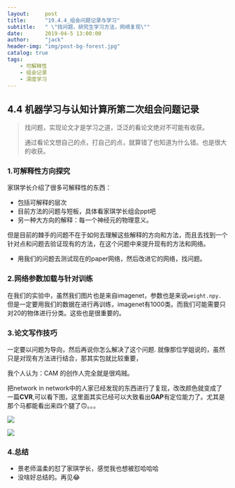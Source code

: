 ```yaml
---
layout:     post
title:      "19.4.4_组会问题记录与学习"
subtitle:   " \"找问题，研究生学习方法，网络复现\""
date:       2019-04-5 13:00:00
author:     "jack"
header-img: "img/post-bg-forest.jpg"
catalog: true
tags:
    - 可解释性
    - 组会记录
    - 深度学习
---
```


## 4.4 机器学习与认知计算所第二次组会问题记录

> 找问题，实现论文才是学习之道，泛泛的看论文绝对不可能有收获。
>
> 通过看论文想自己的点，打自己的点，就算错了也知道为什么错。也是很大的收获。

### 1.可解释性方向探究

 家琪学长介绍了很多可解释性的东西：

- 包括可解释的层次
- 目前方法的问题与短板，具体看家琪学长组会ppt吧
- 另一种大方向的解释：每一个神经元的物理意义。

但是目前的棘手的问题不在于如何去理解这些解释的方向和方法，而且去找到一个针对点和问题去验证现有的方法，在这个问题中来提升现有的方法和网络。

+ 用我们的问题去测试现在的paper网络，然后改进它的网络，找问题。

### 2.网络参数加载与针对训练

 在我们的实验中，虽然我们图片也是来自imagenet，参数也是来说`weight.npy.`但是一定要用我们的数据在进行再训练，imagenet有1000类。而我们可能需要只对20的物体进行分类。这些也是很重要的。

### 3.论文写作技巧

一定要以问题为导向，然后再说你怎么解决了这个问题. 就像那位学姐说的，虽然只是对现有方法进行结合，那其实包就比较重要，

我个人认为：CAM 的创作人完全就是很鸡贼。

把network in network中的人家已经发现的东西进行了复现，改改颜色就变成了一篇**CVR**,可以看下图，这里面其实已经可以大致看出**GAP**有定位能力了。尤其是那个马都能看出来四个腿了🙃。。。

![](http://jackyanghc-picture.oss-cn-beijing.aliyuncs.com/007bgNxTly1g1qkd1or9cj319s0sdwpb.jpg%29)

![](http://jackyanghc-picture.oss-cn-beijing.aliyuncs.com/007bgNxTly1g1qkbsxr09j30le0bajzm.jpg%29)

### 4.总结

+ 景老师温柔的怼了家琪学长，感觉我也想被怼哈哈哈
+ 没啥好总结的。再见😂
